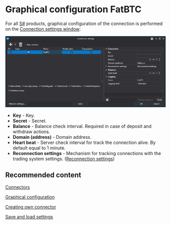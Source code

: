 # Graphical configuration FatBTC

For all [S\#](../../../../api.md) products, graphical configuration of the connection is performed on the [Connection settings window](../../../graphical_user_interface/connection_settings_window.md):

![API GUI Settings FatBTC](../../../../../images/api_gui_settings_fatbtc.png)

- **Key** \- Key.
- **Secret** \- Secret.
- **Balance** \- Balance check interval. Required in case of deposit and withdraw actions.
- **Domain (address)** \- Domain address.
- **Heart beat** \- Server check interval for track the connection alive. By default equal to 1 minute.
- **Reconnection settings** \- Mechanism for tracking connections with the trading system settings. ([Reconnection settings](../../reconnection_settings.md))

## Recommended content

[Connectors](../../../connectors.md)

[Graphical configuration](../../graphical_configuration.md)

[Creating own connector](../../creating_own_connector.md)

[Save and load settings](../../save_and_load_settings.md)
